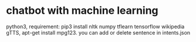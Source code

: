 # chatbot with machine learning
python3,
requirement: pip3 install
nltk
numpy
tflearn
tensorflow
wikipedia
gTTS,
apt-get install mpg123.
you can add or delete sentence in intents.json
